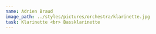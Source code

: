 ```yaml
---
name: Adrien Braud
image_path: ../styles/pictures/orchestra/klarinette.jpg
task: Klarinette <br> Bassklarinette 
---
```


